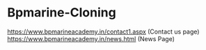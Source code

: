 # Bpmarine-Cloning
https://www.bpmarineacademy.in/contact1.aspx (Contact us page)
https://www.bpmarineacademy.in/news.html (News Page)
